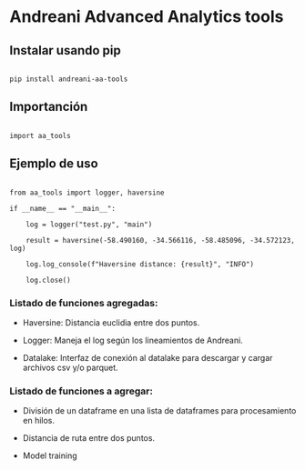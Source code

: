 # Andreani Advanced Analytics tools

## Instalar usando pip

```

pip install andreani-aa-tools

```

## Importanción

```

import aa_tools

```

## Ejemplo de uso

```

from aa_tools import logger, haversine

if __name__ == "__main__":

    log = logger("test.py", "main")

    result = haversine(-58.490160, -34.566116, -58.485096, -34.572123, log)

    log.log_console(f"Haversine distance: {result}", "INFO")

    log.close()

```

### Listado de funciones agregadas:

* Haversine: Distancia euclidia entre dos puntos.

* Logger: Maneja el log según los lineamientos de Andreani.

* Datalake: Interfaz de conexión al datalake para descargar y cargar archivos csv y/o parquet.


### Listado de funciones a agregar:

* División de un dataframe en una lista de dataframes para procesamiento en hilos.

* Distancia de ruta entre dos puntos.

* Model training
